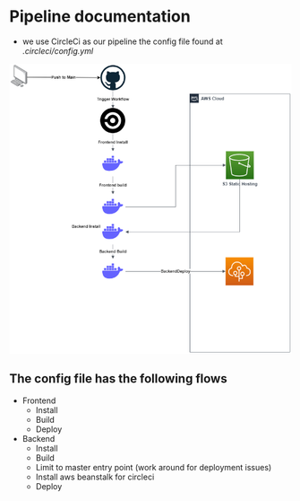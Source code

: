 # Pipeline documentation

- we use CircleCi as our pipeline the config file found at *.circleci/config.yml*


![App Digram](../screenshots/CircleCiDigram.png)

## The config file has the following flows

- Frontend
    - Install
    - Build
    - Deploy
- Backend
    - Install
    - Build
    - Limit to master entry point (work around for deployment issues)
    - Install aws beanstalk for circleci
    - Deploy
